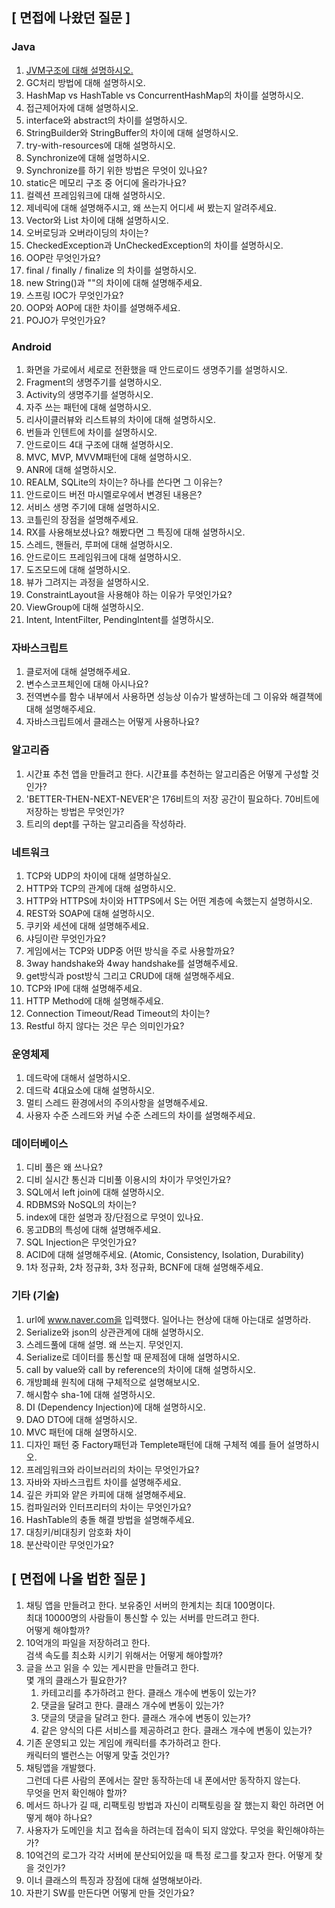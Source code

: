 ## [ 면접에 나왔던 질문 ]


### Java
1. [JVM구조에 대해 설명하시오.](https://github.com/letzbegin/Study_Book/edit/master/java/jvm)
2. GC처리 방법에 대해 설명하시오.
3. HashMap vs HashTable vs ConcurrentHashMap의 차이를 설명하시오.
4. 접근제어자에 대해 설명하시오.
5. interface와 abstract의 차이를 설명하시오.
6. StringBuilder와 StringBuffer의 차이에 대해 설명하시오.
7. try-with-resources에 대해 설명하시오.
8. Synchronize에 대해 설명하시오.
9. Synchronize를 하기 위한 방법은 무엇이 있나요?
10. static은 메모리 구조 중 어디에 올라가나요?
11. 컬렉션 프레임워크에 대해 설명하시오.
12. 제네릭에 대해 설명해주시고, 왜 쓰는지 어디세 써 봤는지 알려주세요.
12. Vector와 List 차이에 대해 설명하시오.
13. 오버로딩과 오버라이딩의 차이는?
14. CheckedException과 UnCheckedException의 차이를 설명하시오.
15. OOP란 무엇인가요?
16. final / finally / finalize 의 차이를 설명하시오.
17. new String()과 ""의 차이에 대해 설명해주세요.
18. 스프링 IOC가 무엇인가요?
19. OOP와 AOP에 대한 차이를 설명해주세요.
20. POJO가 무엇인가요?

### Android
1. 화면을 가로에서 세로로 전환했을 때 안드로이드 생명주기를 설명하시오.
2. Fragment의 생명주기를 설명하시오.
3. Activity의 생명주기를 설명하시오.
3. 자주 쓰는 패턴에 대해 설명하시오.
4. 리사이클러뷰와 리스트뷰의 차이에 대해 설명하시오.
5. 번들과 인텐트에 차이를 설명하시오.
6. 안드로이드 4대 구조에 대해 설명하시오.
7. MVC, MVP, MVVM패턴에 대해 설명하시오.
8. ANR에 대해 설명하시오.
9. REALM, SQLite의 차이는? 하나를 쓴다면 그 이유는?
10. 안드로이드 버전 마시멜로우에서 변경된 내용은?
11. 서비스 생명 주기에 대해 설명하시오.
12. 코틀린의 장점을 설명해주세요.
13. RX를 사용해보셨나요? 해봤다면 그 특징에 대해 설명하시오.
14. 스레드, 핸들러, 루퍼에 대해 설명하시오.
15. 안드로이드 프레임워크에 대해 설명하시오.
16. 도즈모드에 대해 설명하시오.
17. 뷰가 그려지는 과정을 설명하시오.
18. ConstraintLayout을 사용해야 하는 이유가 무엇인가요?
19. ViewGroup에 대해 설명하시오.
20. Intent, IntentFilter, PendingIntent를 설명하시오.

### 자바스크립트
1. 클로저에 대해 설명해주세요.
2. 변수스코프체인에 대해 아시나요?
3. 전역변수를 함수 내부에서 사용하면 성능상 이슈가 발생하는데 그 이유와 해결책에 대해 설명해주세요.
4. 자바스크립트에서 클래스는 어떻게 사용하나요?

### 알고리즘
1. 시간표 추천 앱을 만들려고 한다. 시간표를 추천하는 알고리즘은 어떻게 구성할 것인가?
2. 'BETTER-THEN-NEXT-NEVER'은 176비트의 저장 공간이 필요하다. 70비트에 저장하는 방법은 무엇인가?
3. 트리의 dept를 구하는 알고리즘을 작성하라.

### 네트워크
1. TCP와 UDP의 차이에 대해 설명하실오.
2. HTTP와 TCP의 관계에 대해 설명하시오.
3. HTTP와 HTTPS에 차이와 HTTPS에서 S는 어떤 계층에 속했는지 설명하시오.
4. REST와 SOAP에 대해 설명하시오.
5. 쿠키와 세션에 대해 설명해주세요.
6. 샤딩이란 무엇인가요?
7. 게임에서는 TCP와 UDP중 어떤 방식을 주로 사용할까요?
8. 3way handshake와 4way handshake를 설명해주세요.
9. get방식과 post방식 그리고 CRUD에 대해 설명해주세요.
10. TCP와 IP에 대해 설명해주세요.
11. HTTP Method에 대해 설명해주세요.
12. Connection Timeout/Read Timeout의 차이는?
13. Restful 하지 않다는 것은 무슨 의미인가요?

### 운영체제
1. 데드락에 대해서 설명하시오.
2. 데드락 4대요소에 대해 설명하시오.
3. 멀티 스레드 환경에서의 주의사항을 설명해주세요.
4. 사용자 수준 스레드와 커널 수준 스레드의 차이를 설명해주세요.

### 데이터베이스
1. 디비 풀은 왜 쓰나요?
2. 디비 실시간 통신과 디비풀 이용시의 차이가 무엇인가요?
3. SQL에서 left join에 대해 설명하시오.
4. RDBMS와 NoSQL의 차이는?
5. index에 대한 설명과 장/단점으로 무엇이 있나요.
6. 몽고DB의 특성에 대해 설명해주세요.
7. SQL Injection은 무엇인가요? 
8. ACID에 대해 설명해주세요. (Atomic, Consistency, Isolation, Durability)
9. 1차 정규화, 2차 정규화, 3차 정규화, BCNF에 대해 설명해주세요.

### 기타 (기술)
1. url에 www.naver.com을 입력했다. 일어나는 현상에 대해 아는대로 설명하라.
2. Serialize와 json의 상관관계에 대해 설명하시오.
3. 스레드풀에 대해 설명. 왜 쓰는지. 무엇인지.
4. Serialize로 데이터를 통신할 때 문제점에 대해 설명하시오.
5. call by value와 call by reference의 차이에 대해 설명하시오.
6. 개방폐쇄 원칙에 대해 구체적으로 설명해보시오.
7. 해시함수 sha-1에 대해 설명하시오.
8. DI (Dependency Injection)에 대해 설명하시오.
9. DAO DTO에 대해 설명하시오.
10. MVC 패턴에 대해 설명하시오.
11. 디자인 패턴 중 Factory패턴과 Templete패턴에 대해 구체적 예를 들어 설명하시오.
12. 프레임워크와 라이브러리의 차이는 무엇인가요?
13. 자바와 자바스크립트 차이를 설명해주세요.
14. 깊은 카피와 얕은 카피에 대해 설명해주세요.
15. 컴파일러와 인터프리터의 차이는 무엇인가요?
16. HashTable의 충돌 해결 방법을 설명해주세요.
17. 대칭키/비대칭키 암호화 차이
18. 분산락이란 무엇인가요?


## [ 면접에 나올 법한 질문 ]

1. 채팅 앱을 만들려고 한다. 보유중인 서버의 한계치는 최대 100명이다.<br/> 최대 10000명의 사람들이 통신할 수 있는 서버를 만드려고 한다. <br/>어떻게 해야할까?
2. 10억개의 파일을 저장하려고 한다.<br/> 검색 속도를 최소화 시키기 위해서는 어떻게 해야할까?
3. 글을 쓰고 읽을 수 있는 게시판을 만들려고 한다.<br/> 몇 개의 클래스가 필요한가?
    1. 카테고리를 추가하려고 한다. 클래스 개수에 변동이 있는가?
    2. 댓글을 달려고 한다. 클래스 개수에 변동이 있는가?
    3. 댓글의 댓글을 달려고 한다. 클래스 개수에 변동이 있는가?
    4. 같은 양식의 다른 서비스를 제공하려고 한다. 클래스 개수에 변동이 있는가?
4. 기존 운영되고 있는 게임에 캐릭터를 추가하려고 한다.<br/>캐릭터의 밸런스는 어떻게 맞출 것인가?
5. 채팅앱을 개발했다.<br/>그런데 다른 사람의 폰에서는 잘만 동작하는데 내 폰에서만 동작하지 않는다.<br/>무엇을 먼저 확인해야 할까?
6. 메서드 하나가 길 때, 리팩토링 방법과 자신이 리팩토링을 잘 했는지 확인 하려면 어떻게 해야 하나요?
7. 사용자가 도메인을 치고 접속을 하려는데 접속이 되지 않았다. 무엇을 확인해야하는가?
8. 10억건의 로그가 각각 서버에 분산되어있을 때 특정 로그를 찾고자 한다. 어떻게 찾을 것인가?
9. 이너 클래스의 특징과 장점에 대해 설명해보아라.
10. 자판기 SW를 만든다면 어떻게 만들 것인가요?
